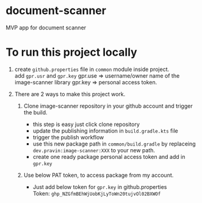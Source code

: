# document-scanner
MVP app for document scanner

# To run this project locally

1. create `github.properties` file in `common` module inside project.  
   add `gpr.usr` and `gpr.key`
   gpr.use => username/owner name of the image-scanner library
   gpr.key => personal access token.

2. There are 2 ways to make this project work.
    1. Clone image-scanner repository in your github account and trigger the build.
        - this step is easy just click clone repository
        - update the publishing information in `build.gradle.kts` file
        - trigger the publish workflow
        - use this new package path in `common/build.gradle` by replaceing `dev.pravin:image-scanner:XXX` to your new path.
        - create one ready package personal access token and add in `gpr.key`
    
    2. Use below PAT token, to access package from my account.
        - Just add below token for `gpr.key` in github.properties  
          Token: `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`
